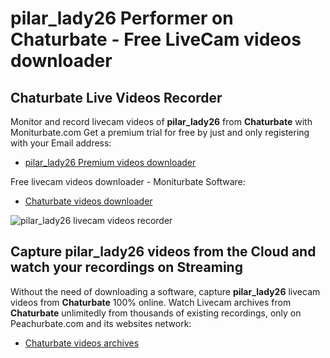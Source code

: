 # pilar_lady26 Performer on Chaturbate - Free LiveCam videos downloader

## Chaturbate Live Videos Recorder

Monitor and record livecam videos of **pilar_lady26** from **Chaturbate** with Moniturbate.com
Get a premium trial for free by just and only registering with your Email address:
* [pilar_lady26 Premium videos downloader](https://moniturbate.com/request-demo-licence-key.html)

Free livecam videos downloader - Moniturbate Software:
* [Chaturbate videos downloader](https://moniturbate.com/moniturbate-download-software.html)

![pilar_lady26 livecam videos recorder](https://peachurnet.com/templates/moniturbate-software.png)


## Capture pilar_lady26 videos from the Cloud and watch your recordings on Streaming

Without the need of downloading a software, capture **pilar_lady26** livecam videos from **Chaturbate** 100% online.
Watch Livecam archives from **Chaturbate** unlimitedly from thousands of existing recordings, only on Peachurbate.com and its websites network:
* [Chaturbate videos archives](https://peachurnet.com/)